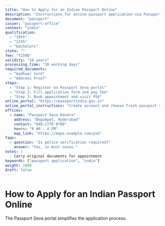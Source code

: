 ```yaml
---
title: "How to Apply for an Indian Passport Online"
description: "Instructions for online passport application via Passport Seva"
document: "passport"
issuer: "passport-office"
context: "india"
qualification:
  - "10th"
  - "12th"
  - "bachelors"
state: ""
fee: "₹1500"
validity: "10 years"
processing_time: "30 working days"
required_documents:
  - "Aadhaar Card"
  - "Address Proof"
steps:
  - "Step 1: Register on Passport Seva portal"
  - "Step 2: Fill application form and pay fee"
  - "Step 3: Book appointment and visit PSK"
online_portal: "https://passportindia.gov.in"
online_portal_instructions: "Create account and choose fresh passport service"
offices:
  - name: "Passport Seva Kendra"
    address: "Begumpet, Hyderabad"
    contact: "040-2770 0700"
    hours: "9 AM - 4 PM"
    map_link: "https://maps.example.com/psk"
faqs:
  - question: "Is police verification required?"
    answer: "Yes, in most cases."
notes: |
  - Carry original documents for appointment
keywords: ["passport application", "india"]
weight: 1000
draft: false
---
```


# How to Apply for an Indian Passport Online

The Passport Seva portal simplifies the application process.
